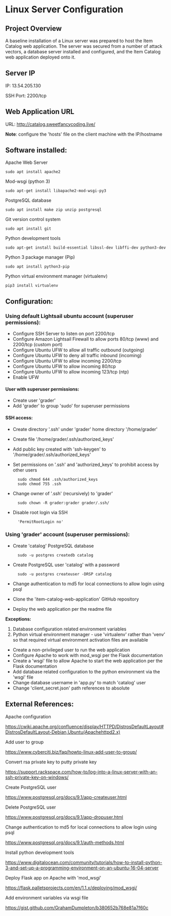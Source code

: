 # Linux Server Configuration

## Project Overview

A baseline installation of a Linux server was prepared to host the Item Catalog web application. 
The server was secured from a number of attack vectors, a database server installed and configured, and the Item Catalog 
 web application deployed onto it.

## Server IP
IP: 13.54.205.130

SSH Port: 2200/tcp

## Web Application URL
URL: http://catalog.sweetfancycoding.live/

**Note**: configure the 'hosts' file on the client machine with the IP/hostname

## Software installed:

Apache Web Server

    sudo apt install apache2

Mod-wsgi (python 3)

    sudo apt-get install libapache2-mod-wsgi-py3

PostgreSQL database

    sudo apt install make zip unzip postgresql

Git version control system

    sudo apt install git

Python development tools

    sudo apt-get install build-essential libssl-dev libffi-dev python3-dev

Python 3 package manager (Pip)

    sudo apt install python3-pip


Python virtual environment manager (virtualenv)

    pip3 install virtualenv



## Configuration:

### Using default Lightsail ubuntu account (superuser permissions):

- Configure SSH Server to listen on port 2200/tcp
- Configure Amazon Lightsail Firewall to allow ports 80/tcp (www) and 2200/tcp (custom port)
- Configure Ubuntu UFW to allow all traffic outbound (outgoing)
- Configure Ubuntu UFW to deny all traffic inbound (incoming)
- Configure Ubuntu UFW to allow incoming 2200/tcp
- Configure Ubuntu UFW to allow incoming 80/tcp
- Configure Ubuntu UFW to allow incoming 123/tcp (ntp)
- Enable UFW

#### User with superuser permissions:
- Create user 'grader'
- Add 'grader' to group 'sudo' for superuser permissions

#### SSH access:

- Create directory '.ssh' under 'grader' home directory '/home/grader'
- Create file '/home/grader/.ssh/authorized_keys'
- Add public key created with 'ssh-keygen' to '/home/grader/.ssh/authorized_keys'
- Set permissions on '.ssh' and 'authorized_keys' to prohibit access by other users

        sudo chmod 644 .ssh/authorized_keys
        sudo chmod 755 .ssh
- Change owner of '.ssh' (recursively) to 'grader'

        sudo chown -R grader:grader grader/.ssh/
- Disable root login via SSH

        'PermitRootLogin no'


### Using 'grader' account (superuser permissions):

- Create 'catalog' PostgreSQL database

        sudo -u postgres createdb catalog
- Create PostgreSQL user 'catalog' with a password

        sudo -u postgres createuser -DRSP catalog

- Change authentication to md5 for local connections to allow login using psql
- Clone the 'item-catalog-web-application' GitHub repository
- Deploy the web application per the readme file

**Exceptions:**

1. Database configuration related environment variables
2. Python virtual environment manager - use 'virtualenv' rather than 'venv' so that required virtual environment activation files are available

- Create a non-privileged user to run the web application
- Configure Apache to work with mod_wsgi per the Flask documentation
- Create a 'wsgi' file to allow Apache to start the web application per the Flask documentation
- Add database related configuration to the python environment via the 'wsgi' file
- Change database username in 'app.py' to match 'catalog' user
- Change 'client_secret.json' path references to absolute

## External References:

Apache configuration

https://cwiki.apache.org/confluence/display/HTTPD/DistrosDefaultLayout#DistrosDefaultLayout-Debian,Ubuntu(Apachehttpd2.x)

Add user to group

https://www.cyberciti.biz/faq/howto-linux-add-user-to-group/


Convert rsa private key to putty private key

https://support.rackspace.com/how-to/log-into-a-linux-server-with-an-ssh-private-key-on-windows/

Create PostgreSQL user

https://www.postgresql.org/docs/9.1/app-createuser.html

Delete PostgreSQL user

https://www.postgresql.org/docs/9.1/app-dropuser.html

Change authentication to md5 for local connections to allow login using psql

https://www.postgresql.org/docs/9.1/auth-methods.html

Install python development tools

https://www.digitalocean.com/community/tutorials/how-to-install-python-3-and-set-up-a-programming-environment-on-an-ubuntu-16-04-server


Deploy Flask app on Apache with 'mod_wsgi'

https://flask.palletsprojects.com/en/1.1.x/deploying/mod_wsgi/

Add environment variables via wsgi file

https://gist.github.com/GrahamDumpleton/b380652b768e81a7f60c









